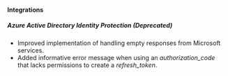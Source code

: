 
#### Integrations
##### Azure Active Directory Identity Protection  (Deprecated)
- Improved implementation of handling empty responses from Microsoft services.
- Added informative error message when using an *authorization_code* that lacks permissions to create a *refresh_token*.